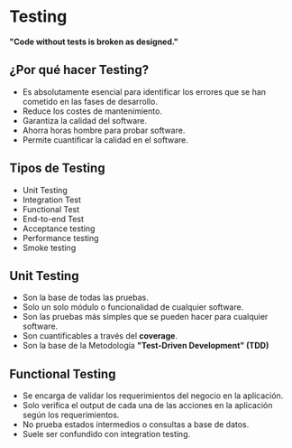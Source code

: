 # Testing

**&quot;Code without tests is broken as designed.&quot;**

## ¿Por qué hacer Testing?

- Es absolutamente esencial para identificar los errores que se han cometido en las fases de desarrollo.
- Reduce los costes de mantenimiento.
- Garantiza la calidad del software.
- Ahorra horas hombre para probar software.
- Permite cuantificar la calidad en el software.

## Tipos de Testing

- Unit Testing
- Integration Test
- Functional Test
- End-to-end Test
- Acceptance testing
- Performance testing
- Smoke testing

## Unit Testing

- Son la base de todas las pruebas.
- Solo un solo módulo o funcionalidad de cualquier software.
- Son las pruebas más simples que se pueden hacer para cualquier software.
- Son cuantificables a través del **coverage**.
- Son la base de la Metodología **&quot;Test-Driven Development&quot; (TDD)**

## Functional Testing

- Se encarga de validar los requerimientos del negocio en la aplicación.
- Solo verifica el output de cada una de las acciones en la aplicación según los requerimientos.
- No prueba estados intermedios o consultas a base de datos.
- Suele ser confundido con integration testing.